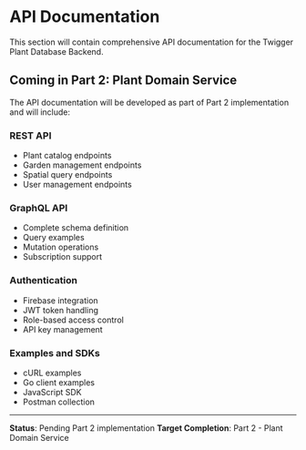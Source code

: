 # API Documentation

This section will contain comprehensive API documentation for the Twigger Plant Database Backend.

## Coming in Part 2: Plant Domain Service

The API documentation will be developed as part of Part 2 implementation and will include:

### REST API
- Plant catalog endpoints
- Garden management endpoints
- Spatial query endpoints
- User management endpoints

### GraphQL API
- Complete schema definition
- Query examples
- Mutation operations
- Subscription support

### Authentication
- Firebase integration
- JWT token handling
- Role-based access control
- API key management

### Examples and SDKs
- cURL examples
- Go client examples
- JavaScript SDK
- Postman collection

---

**Status**: Pending Part 2 implementation
**Target Completion**: Part 2 - Plant Domain Service